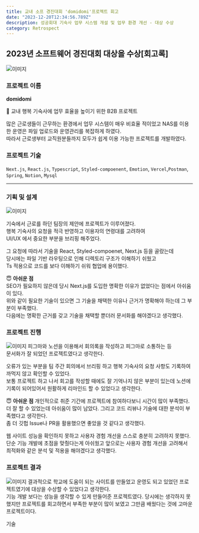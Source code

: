 ```yaml
---
title: 교내 소프 경진대회 'domidomi'프로젝트 회고
date: "2023-12-20T12:34:56.789Z"
description: 성공회대 기숙사 업무 시스템 개설 및 업무 환경 개선 - 대상 수상
category: Retrospect
---
```


## 2023년 소프트웨어 경진대회 대상을 수상[회고록]

![이미지](https://yeaseul7.github.io/neekoBlog/images/softwareAward1.png)

### 프로젝트 이름

**domidomi**

💼 교내 행복 기숙사에 업무 효율을 높이기 위한 B2B 프로젝트

많은 근로생들이 근무하는 환경에서 업무 시스템이 매우 비효율 적이었고 NAS를 이용한 운영은 파일 업로드와 운영관리를 복잡하게 하였다.  
따라서 근로생부터 교직원분들까지 모두가 쉽게 이용 가능한 프로젝트를 개발하였다.

### 프로젝트 기술

`Next.js`, `React.js`, `Typescript`, `Styled-compoenent`, `Emotion`, `Vercel`,`Postman`, `Spring`, `Notion`, `Mysql`

---

### 기획 및 설계

![이미지](https://yeaseul7.github.io/neekoBlog/images/softwareAward2.png)

기숙에서 근로를 하던 팀장의 제안에 프로젝트가 이루어졌다.  
행복 기숙사의 요청을 적극 반영하고 이용자의 연령대를 고려하여  
UI/UX 에서 중요한 부분을 브리핑 해주었다.

그 요청에 따라서 기술을 React, Styled-compoenet, Next.js 등을 골랐는데  
당시에는 파일 기반 라우팅으로 인해 디렉토리 구조가 이해하기 쉬웠고  
Ts 적용으로 코드를 보다 이해하기 쉬워 협업에 용이했다.

😇 **아쉬운 점**  
SEO가 필요하지 않은데 당시 Next.js를 도입한 명확한 이유가 없었다는 점에서 아쉬움이 있다.  
위와 같이 필요한 기술이 있으면 그 기술을 채택한 이유나 근거가 명확해야 하는데 그 부분이 부족했다.  
다음에는 명확한 근거를 갖고 기술을 채택할 뿐더러 문서화를 해야겠다고 생각했다.

### 프로젝트 진행

![이미지](https://yeaseul7.github.io/neekoBlog/images/softwareAward3.png)
피그마와 노션을 이용해서 회의록을 작성하고 피그마로 소통하는 등  
문서화가 잘 되었던 프로젝트였다고 생각한다.

오류가 있는 부분을 팀 주간 회의에서 브리핑 하고 행복 기숙사의 요청 사항도 기록하여 까먹지 않고 확인할 수 있었다.  
보통 프로젝트 하고 나서 회고를 작성할 때에도 잘 기억나지 않은 부분이 있는데 노션에 기록이 되어있어서 원활하게 리마인드 할 수 있었다고 생각한다.

😇 **아쉬운 점**
개인적으로 취준 기간에 프로젝트에 참여하다보니 시간이 많이 부족했다.  
더 잘 할 수 있었는데 아쉬움이 많이 남았다. 그리고 코드 리뷰나 기술에 대한 분석이 부족했다고 생각한다.  
좀 더 깃헙 Issue나 PR을 활용했으면 좋았을 것 같다고 생각했다.

웹 사이트 성능을 확인하지 못하고 사용자 경험 개선을 스스로 충분히 고려하지 못했다.  
단순 기능 개발에 초점을 맞췄다는게 아쉬웠고 앞으로는 사용자 경험 개선을 고려해서 최적화와 같은 분석 및 적용을 해야겠다고 생각했다.

### 프로젝트 결과

![이미지](https://yeaseul7.github.io/neekoBlog/images/softwareAward1.png)
결과적으로 학교에 도움이 되는 사이트를 만들었고 운영도 되고 있었던 프로젝트였기에 대상을 수상할 수 있었다고 생각한다.  
기능 개발 보다는 성능을 생각할 수 있게 만들어준 프로젝트였다. 당시에는 생각하지 못했지만 프로젝트를 회고하면서 부족한 부분이 많이 보였고 그만큼 배웠다는 것에 고마운 프로젝트이다.

기술
